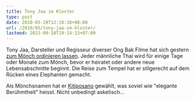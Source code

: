 ```yaml
---
title: Tony Jaa im Kloster
type: post
date: 2010-05-28T12:18:18+00:00
url: /2010/05/tony-jaa-im-kloster/
lastmod: 2023-09-10T19:14:13+07:00
---
```

Tony Jaa, Darsteller und Regisseur diverser Ong Bak Filme hat sich gestern [zum Mönch ordinieren lassen][1]. Jeder männliche Thai wird für einige Tage oder Monate zum Mönch, bevor er heiratet oder andere neue Lebensabschnitte beginnt. Die Reise zum Tempel hat er stilgerecht auf dem Rücken eines Elephanten gemacht.

Als Mönchsnamen hat er [Kitiposano][2] gewählt, was soviel wie "elegante Berühmtheit" heisst. Nicht unbedingt asketisch...

 [1]: http://www.thairath.co.th/content/ent/85953
 [2]: http://twitter.com/Urisara_NT/status/14904209436
